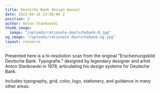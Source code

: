 ```yaml
---
title: Deutsche Bank design manual
date: 2015-04-16 13:50:00 Z
position: 2
author: Anton Stankowski
thumb_image:
  image: "/uploads/rationale-deutschebank-0.jpg"
og_image: "/uploads/rationale-deutschebank-og.jpg"
layout: resource
---
```


Presented here is a hi-resolution scan from the original "Erscheinungsbild Deutsche Bank. Typografie.” designed by legendary designer and artist Anton Stankowski in 1978, articulating his design systems for Deutsche Bank.

Includes typography, grid, color, logo, stationery, and guidance in many other areas.
